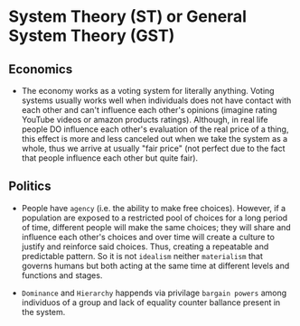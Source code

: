 # System Theory (ST) or General System Theory (GST)

## Economics
* The economy works as a voting system for literally anything. Voting systems usually works well when individuals does not have contact with each other and can't influence each other's opinions (imagine rating YouTube videos or amazon products ratings). Although, in real life people DO influence each other's evaluation of the real price of a thing, this effect is more and less canceled out when we take the system as a whole, thus we arrive at usually "fair price" (not perfect due to the fact that people influence each other but quite fair).

## Politics
* People have `agency` (i.e. the ability to make free choices). However, if a population are exposed to a restricted pool of choices for a long period of time, different people will make the same choices; they will share and influence each other's choices and over time will create a culture to justify and reinforce said choices. Thus, creating a repeatable and predictable pattern. So it is not `idealism` neither `materialism` that governs humans but both acting at the same time at different levels and functions and stages.

* `Dominance` and `Hierarchy` happends via privilage `bargain powers` among individuos of a group and lack of equality counter ballance present in the system.

